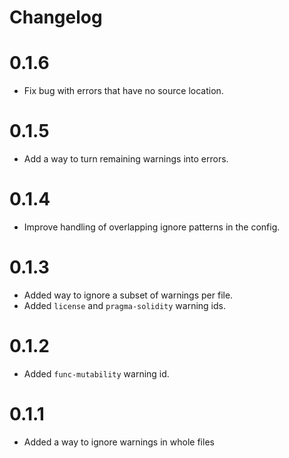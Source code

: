 # Changelog

# 0.1.6

- Fix bug with errors that have no source location.

# 0.1.5

- Add a way to turn remaining warnings into errors.

# 0.1.4

- Improve handling of overlapping ignore patterns in the config.

# 0.1.3

- Added way to ignore a subset of warnings per file.
- Added `license` and `pragma-solidity` warning ids.

# 0.1.2

- Added `func-mutability` warning id.

# 0.1.1

- Added a way to ignore warnings in whole files
